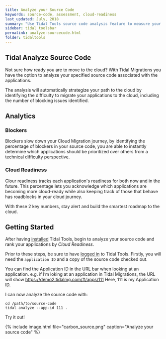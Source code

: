 ```yaml
---
title: Analyze your Source Code
keywords: source-code, assessment, cloud-readiness
last_updated: July, 2018
summary: "Use Tidal Tools source code analysis feature to measure your application code bases for cloud PaaS migration difficulty."
sidebar: tidal_toolsbar
permalink: analyze-sourcecode.html
folder: tidaltools
---
```

## Tidal Analyze Source Code

Not sure how ready you are to move to the cloud? With Tidal Migrations you have 
the option to analyze your specified source code associated with the applications.

The analysis will automatically strategize
your path to the cloud by identifying the difficulty to migrate your applications to the cloud, including the number of blocking issues identified.

## Analytics

### Blockers
Blockers slow down your Cloud Migration journey, by identifying the percentage of blockers
in your source code, you are able to instantly determine which applications should be prioritized over others from a technical difficulty perspective.

### Cloud Readiness
Clour readiness tracks each application's readiness for both now and in the future. This percentage lets
you acknowledge which applications are becoming more cloud-ready while also keeping track of those that
behave has roadblocks in your cloud journey.


With these 2 key numbers, stay alert and build the smartest roadmap to the cloud.

## Getting Started

After having [installed](tidal-tools.html#install) Tidal Tools, begin to analyze your source code and rank your applications by *Cloud Readiness*.

Prior to these steps, be sure to have [logged in](tidal-tools.html#login) to Tidal Tools.
Firstly, you will need the `application ID` and a copy of the source code checked out.

You can find the Application ID in the URL bar when looking at an application. e.g. if I’m loking at an application in Tidal Migrations, the URL will show https://demo2.tidalmg.com/#/apps/111 Here, 111 is my Application ID.

I can now analyze the source code with:

```
cd /path/to/source-code
tidal analyze --app-id 111 .
```

Try it out!

{% include image.html file="carbon_source.png" caption="Analyze your source code" %}
